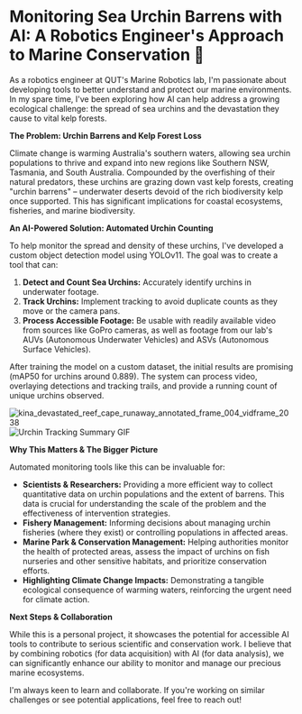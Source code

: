 # Monitoring Sea Urchin Barrens with AI: A Robotics Engineer's Approach to Marine Conservation 🌊

As a robotics engineer at QUT's Marine Robotics lab, I'm passionate about developing tools to better understand and protect our marine environments. In my spare time, I've been exploring how AI can help address a growing ecological challenge: the spread of sea urchins and the devastation they cause to vital kelp forests.

**The Problem: Urchin Barrens and Kelp Forest Loss**

Climate change is warming Australia's southern waters, allowing sea urchin populations to thrive and expand into new regions like Southern NSW, Tasmania, and South Australia. Compounded by the overfishing of their natural predators, these urchins are grazing down vast kelp forests, creating "urchin barrens" – underwater deserts devoid of the rich biodiversity kelp once supported. This has significant implications for coastal ecosystems, fisheries, and marine biodiversity.

**An AI-Powered Solution: Automated Urchin Counting**

To help monitor the spread and density of these urchins, I've developed a custom object detection model using YOLOv11. The goal was to create a tool that can:

1.  **Detect and Count Sea Urchins:** Accurately identify urchins in underwater footage.
2.  **Track Urchins:** Implement tracking to avoid duplicate counts as they move or the camera pans.
3.  **Process Accessible Footage:** Be usable with readily available video from sources like GoPro cameras, as well as footage from our lab's AUVs (Autonomous Underwater Vehicles) and ASVs (Autonomous Surface Vehicles).

After training the model on a custom dataset, the initial results are promising (mAP50 for urchins around 0.889). The system can process video, overlaying detections and tracking trails, and provide a running count of unique urchins observed.

![kina_devastated_reef_cape_runaway_annotated_frame_004_vidframe_2038](https://github.com/user-attachments/assets/b7954e83-0172-48f0-bd02-35284846e5d3)
![Urchin Tracking Summary GIF](https://github.com/roboticsmick/ORCA_URCHIN_TRACKING/blob/main/assets/model_overview.gif)

**Why This Matters & The Bigger Picture**

Automated monitoring tools like this can be invaluable for:

*   **Scientists & Researchers:** Providing a more efficient way to collect quantitative data on urchin populations and the extent of barrens. This data is crucial for understanding the scale of the problem and the effectiveness of intervention strategies.
*   **Fishery Management:** Informing decisions about managing urchin fisheries (where they exist) or controlling populations in affected areas.
*   **Marine Park & Conservation Management:** Helping authorities monitor the health of protected areas, assess the impact of urchins on fish nurseries and other sensitive habitats, and prioritize conservation efforts.
*   **Highlighting Climate Change Impacts:** Demonstrating a tangible ecological consequence of warming waters, reinforcing the urgent need for climate action.

**Next Steps & Collaboration**

While this is a personal project, it showcases the potential for accessible AI tools to contribute to serious scientific and conservation work. I believe that by combining robotics (for data acquisition) with AI (for data analysis), we can significantly enhance our ability to monitor and manage our precious marine ecosystems.

I'm always keen to learn and collaborate. If you're working on similar challenges or see potential applications, feel free to reach out!
